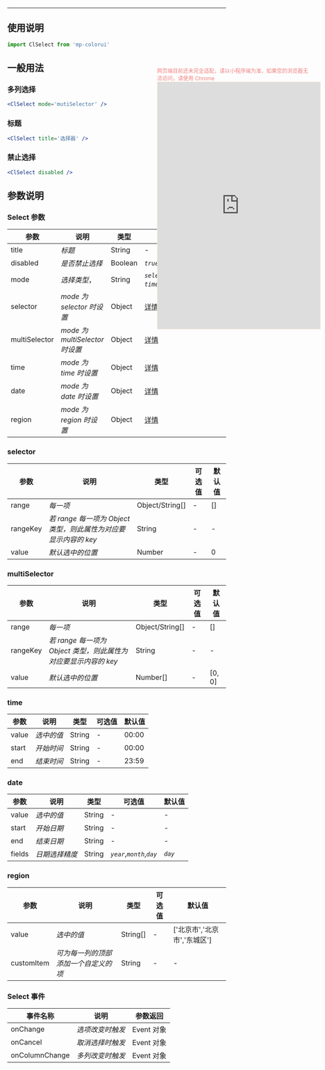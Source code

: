 ****

## 使用说明

```jsx
import ClSelect from 'mp-colorui'
```



## 一般用法

### 多列选择

```jsx
<ClSelect mode='mutiSelector' />
```

### 标题

```jsx
<ClSelect title='选择器' />
```

### 禁止选择

```jsx
<ClSelect disabled />
```



## 参数说明

### Select 参数

| 参数          | 说明                           | 类型    | 可选值                                                       | 默认值       |
| ------------- | ------------------------------ | ------- | ------------------------------------------------------------ | ------------ |
| title         | *标题*                         | String  | -                                                            | -            |
| disabled      | *是否禁止选择*                 | Boolean | *`true`*,*`false`*                                           | *`false`*    |
| mode          | *选择类型*，                   | String  | *`selector`*,*`multiSelector`*,<br />*`time`*,*`date`*,*`region`* | *`selector`* |
| selector      | *mode 为 selector 时设置*      | Object  | [详情](/form/select?id=selector)                             | {}           |
| multiSelector | *mode 为 multiSelector 时设置* | Object  | [详情](/form/select?id=multiSelector)                        | {}           |
| time          | *mode 为 time 时设置*          | Object  | [详情](/form/select?id=time)                                 | {}           |
| date          | *mode 为 date 时设置*          | Object  | [详情](/form/select?id=date)                                 | {}           |
| region        | *mode 为 region 时设置*        | Object  | [详情](/form/select?id=region)                               | {}           |



### selector

| 参数     | 说明                                                         | 类型            | 可选值 | 默认值 |
| -------- | ------------------------------------------------------------ | --------------- | ------ | ------ |
| range    | *每一项*                                                     | Object/String[] | -      | []     |
| rangeKey | *若 range 每一项为 Object 类型，则此属性为对应要显示内容的 key* | String          | -      | -      |
| value    | *默认选中的位置*                                             | Number          | -      | 0      |



### multiSelector

| 参数     | 说明                                                         | 类型            | 可选值 | 默认值 |
| -------- | ------------------------------------------------------------ | --------------- | ------ | ------ |
| range    | *每一项*                                                     | Object/String[] | -      | []     |
| rangeKey | *若 range 每一项为 Object 类型，则此属性为对应要显示内容的 key* | String          | -      | -      |
| value    | *默认选中的位置*                                             | Number[]        | -      | [0, 0] |



### time

| 参数  | 说明       | 类型   | 可选值 | 默认值 |
| ----- | ---------- | ------ | ------ | ------ |
| value | *选中的值* | String | -      | 00:00  |
| start | *开始时间* | String | -      | 00:00  |
| end   | *结束时间* | String | -      | 23:59  |



### date

| 参数   | 说明           | 类型   | 可选值                     | 默认值  |
| ------ | -------------- | ------ | -------------------------- | ------- |
| value  | *选中的值*     | String | -                          | -       |
| start  | *开始日期*     | String | -                          | -       |
| end    | *结束日期*     | String | -                          | -       |
| fields | *日期选择精度* | String | *`year`*,*`month`*,*`day`* | *`day`* |



### region

| 参数       | 说明                                 | 类型     | 可选值 | 默认值                       |
| ---------- | ------------------------------------ | -------- | ------ | ---------------------------- |
| value      | *选中的值*                           | String[] | -      | ['北京市','北京市','东城区'] |
| customItem | *可为每一列的顶部添加一个自定义的项* | String   | -      | -                            |



### Select 事件

| 事件名称       | 说明             | 参数返回   |
| -------------- | ---------------- | ---------- |
| onChange       | *选项改变时触发* | Event 对象 |
| onCancel       | *取消选择时触发* | Event 对象 |
| onColumnChange | *多列改变时触发* | Event 对象 |


<div style="position: fixed; right:10px; top: 5%">
<div style="width: 355px; display: flex; flex-wrap: wrap; justify-content: center; align-items: center; font-size: 12px; color: lightcoral">网页端目前还未完全适配，请以小程序端为准，如果您的浏览器无法访问，请使用 Chrome</div>
<iframe style="border: 1px solid antiquewhite" src="https://118.25.36.24/#/pages/components/select/index" height="568" width="375"></iframe>
</div>
